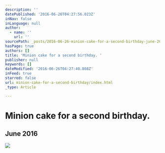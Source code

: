 ```yaml
---
description: ''
datePublished: '2016-06-26T04:27:56.023Z'
inNav: false
inLanguage: null
author:
  - name: ''
    url: ''
sourcePath: _posts/2016-06-26-minion-cake-for-a-second-birthday-june-2016.md
hasPage: true
authors: []
title: 'Minion cake for a second birthday. '
publisher: null
keywords: []
dateModified: '2016-06-26T04:27:40.808Z'
inFeed: true
starred: false
url: minion-cake-for-a-second-birthday/index.html
_type: Article

---
```

# Minion cake for a second birthday. 

## June 2016
![](https://the-grid-user-content.s3-us-west-2.amazonaws.com/20768688-02a8-41e7-9b00-80ef225b47bf.jpg)
